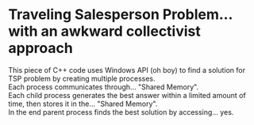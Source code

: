 # Traveling Salesperson Problem... with an awkward collectivist approach
This piece of C++ code uses Windows API (oh boy) to find a solution for TSP problem by creating multiple processes.  
Each process communicates through... "Shared Memory".  
Each child process generates the best answer within a limited amount of time, then stores it in the... "Shared Memory".  
In the end parent process finds the best solution by accessing... yes.
